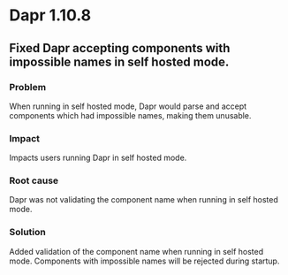 # Dapr 1.10.8

## Fixed Dapr accepting components with impossible names in self hosted mode.

### Problem

When running in self hosted mode, Dapr would parse and accept components which
had impossible names, making them unusable.

### Impact

Impacts users running Dapr in self hosted mode.

### Root cause

Dapr was not validating the component name when running in self hosted mode.

### Solution

Added validation of the component name when running in self hosted mode.
Components with impossible names will be rejected during startup.
